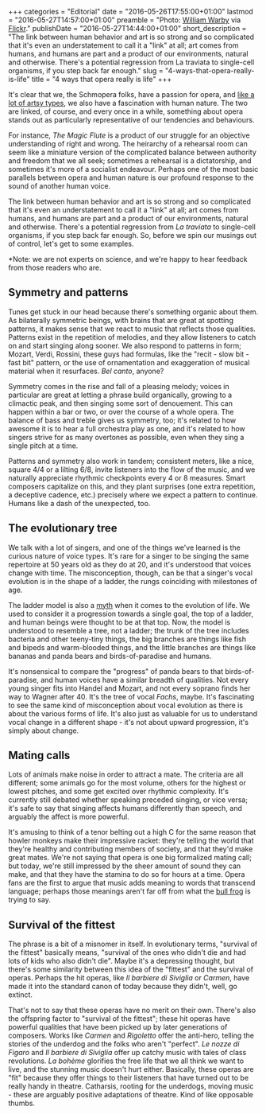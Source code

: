 +++
categories = "Editorial"
date = "2016-05-26T17:55:00+01:00"
lastmod = "2016-05-27T14:57:00+01:00"
preamble = "Photo: [William Warby](https://www.flickr.com/photos/wwarby/3895151999) via [Flickr](https://creativecommons.org/licenses/by/2.0/legalcode)."
publishDate = "2016-05-27T14:44:00+01:00"
short_description = "The link between human behavior and art is so strong and so complicated that it's even an understatement to call it a \"link\" at all; art comes from humans, and humans are part and a product of our environments, natural and otherwise. There's a potential regression from La traviata to single-cell organisms, if you step back far enough."
slug = "4-ways-that-opera-really-is-life"
title = "4 ways that opera really is life"
+++

It's clear that we, the Schmopera folks, have a passion for opera, and [like a lot of artsy types](http://www.overthoughtpodcast.com/), we also have a fascination with human nature. The two are linked, of course, and every once in a while, something about opera stands out as particularly representative of our tendencies and behaviours. 

For instance, *The Magic Flute* is a product of our struggle for an objective understanding of right and wrong. The heirarchy of a rehearsal room can seem like a miniature version of the complicated balance between authority and freedom that we all seek; sometimes a rehearsal is a dictatorship, and sometimes it's more of a socialist endeavour. Perhaps one of the most basic parallels between opera and human nature is our profound response to the sound of another human voice.

The link between human behavior and art is so strong and so complicated that it's even an understatement to call it a "link" at all; art comes from humans, and humans are part and a product of our environments, natural and otherwise. There's a potential regression from *La traviata* to single-cell organisms, if you step back far enough. So, before we spin our musings out of control, let's get to some examples. 

\*Note: we are not experts on science, and we're happy to hear feedback from those readers who are.

## Symmetry and patterns

Tunes get stuck in our head because there's something organic about them. As bilaterally symmetric beings, with brains that are great at spotting patterns, it makes sense that we react to music that reflects those qualities. Patterns exist in the repetition of melodies, and they allow listeners to catch on and start singing along sooner. We also respond to patterns in form; Mozart, Verdi, Rossini, these guys had formulas, like the "recit - slow bit - fast bit" pattern, or the use of ornamentation and exaggeration of musical material when it resurfaces. *Bel canto*, anyone?

Symmetry comes in the rise and fall of a pleasing melody; voices in particular are great at letting a phrase build organically, growing to a climactic peak, and then singing some sort of denouement. This can happen within a bar or two, or over the course of a whole opera. The balance of bass and treble gives us symmetry, too; it's related to how awesome it is to hear a full orchestra play as one, and it's related to how singers strive for as many overtones as possible, even when they sing a single pitch at a time.

Patterns and symmetry also work in tandem; consistent meters, like a nice, square 4/4 or a lilting 6/8, invite listeners into the flow of the music, and we naturally appreciate rhythmic checkpoints every 4 or 8 measures. Smart composers capitalize on this, and they plant surprises (one extra repetition, a deceptive cadence, etc.) precisely where we expect a pattern to continue. Humans like a dash of the unexpected, too.

## The evolutionary tree

We talk with a lot of singers, and one of the things we've learned is the curious nature of voice types. It's rare for a singer to be singing the same repertoire at 50 years old as they do at 20, and it's understood that voices change with time. The misconception, though, can be that a singer's vocal evolution is in the shape of a ladder, the rungs coinciding with milestones of age. 

The ladder model is also a [myth](http://evolution.berkeley.edu/evolibrary/article/evo_07) when it comes to the evolution of life. We used to consider it a progression towards a single goal, the top of a ladder, and human beings were thought to be at that top. Now, the model is understood to resemble a tree, not a ladder; the trunk of the tree includes bacteria and other teeny-tiny things, the big branches are things like fish and bipeds and warm-blooded things, and the little branches are things like bananas and panda bears and birds-of-paradise and humans.

It's nonsensical to compare the "progress" of panda bears to that birds-of-paradise, and human voices have a similar breadth of qualities. Not every young singer fits into Handel and Mozart, and not every soprano finds her way to Wagner after 40. It's the tree of vocal *Fachs*, maybe. It's fascinating to see the same kind of misconception about vocal evolution as there is about the various forms of life. It's also just as valuable for us to understand vocal change in a different shape - it's not about upward progression, it's simply about change.

## Mating calls

Lots of animals make noise in order to attract a mate. The criteria are all different; some animals go for the most volume, others for the highest or lowest pitches, and some get excited over rhythmic complexity. It's currently still debated whether speaking preceded singing, or vice versa; it's safe to say that singing affects humans differently than speech, and arguably the affect is more powerful. 

It's amusing to think of a tenor belting out a high C for the same reason that howler monkeys make their impressive racket: they're telling the world that they're healthy and contributing members of society, and that they'd make great mates. We're not saying that opera is one big formalized mating call; but today, we're still impressed by the sheer amount of sound they can make, and that they have the stamina to do so for hours at a time. Opera fans are the first to argue that music adds meaning to words that transcend language; perhaps those meanings aren't far off from what the [bull frog](https://www.youtube.com/watch?v=-zpajerFI1w) is trying to say.

## Survival of the fittest

The phrase is a bit of a misnomer in itself. In evolutionary terms, "survival of the fittest" basically means, "survival of the ones who didn't die and had lots of kids who also didn't die". Maybe it's a depressing thought, but there's some similarity between this idea of the "fittest" and the survival of operas. Perhaps the hit operas, like *Il barbiere di Siviglia* or *Carmen*, have made it into the standard canon of today because they didn't, well, go extinct.

That's not to say that these operas have no merit on their own. There's also the offspring factor to "survival of the fittest"; these hit operas have powerful qualities that have been picked up by later generations of composers. Works like *Carmen* and *Rigoletto* offer the anti-hero, telling the stories of the underdog and the folks who aren't "perfect". *Le nozze di Figaro* and *Il barbiere di Siviglia* offer up catchy music with tales of class revolutions. *La bohème* glorifies the free life that we all think we want to live, and the stunning music doesn't hurt either. Basically, these operas are "fit" because they offer things to their listeners that have turned out to be really handy in theatre. Catharsis, rooting for the underdogs, moving music - these are arguably positive adaptations of theatre. Kind of like opposable thumbs.
